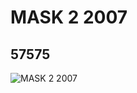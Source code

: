 # MASK 2 2007
## 57575
![MASK 2 2007](https://lc-www-live-s.legocdn.com/media/bricks/5/2/4506530.jpg)